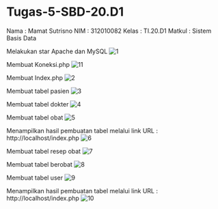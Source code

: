 # Tugas-5-SBD-20.D1
Nama	 : Mamat Sutrisno
NIM	 : 312010082
Kelas 	 : TI.20.D1
Matkul	 : Sistem Basis Data

Melakukan star Apache dan MySQL
![1](https://user-images.githubusercontent.com/101656195/170502954-681d39f2-3ade-4eaa-989a-fb78ea6d913a.png)

Membuat Koneksi.php
![11](https://user-images.githubusercontent.com/101656195/170504091-54589b5a-dade-4385-ab5a-6c28428128ea.png)

Membuat Index.php
![2](https://user-images.githubusercontent.com/101656195/170503003-d298a79a-11ff-41c6-a3b0-72613223b747.png)

Membuat tabel pasien
![3](https://user-images.githubusercontent.com/101656195/170503013-1749667f-0b00-4520-aaf0-13691ff0958e.png)

Membuat tabel dokter 
![4](https://user-images.githubusercontent.com/101656195/170503019-67f4362a-42bc-4421-ad44-186139a6e45d.png)

Membuat tabel obat
![5](https://user-images.githubusercontent.com/101656195/170503027-9cf90c50-3488-4a4b-8687-cf50a73d6c7b.png)

Menampilkan hasil pembuatan tabel melalui link URL : http://localhost/index.php
![6](https://user-images.githubusercontent.com/101656195/170503033-7339da0a-09cc-4997-993f-c479173d08db.png)

Membuat tabel resep obat
![7](https://user-images.githubusercontent.com/101656195/170503039-0984f494-d56e-4fe9-82a9-74ff7741aefe.png)

Membuat tabel berobat
![8](https://user-images.githubusercontent.com/101656195/170503044-b75e42e3-978f-49af-b8c6-17dbf71a3ece.png)

Membuat tabel user
![9](https://user-images.githubusercontent.com/101656195/170503050-eb0d323b-c09e-4aef-9d89-cba607611c88.png)


Menampilkan hasil pembuatan tabel melalui link URL : http://localhost/index.php
![10](https://user-images.githubusercontent.com/101656195/170503057-6ebd8326-e2de-4cfe-a3c6-d32c9955bc8b.png)
